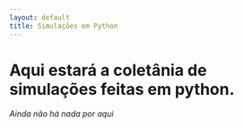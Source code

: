 ```yaml
---
layout: default
title: Simulações em Python
---
```


# Aqui estará a coletânia de simulações feitas em python.

_Ainda não há nada por aqui_
